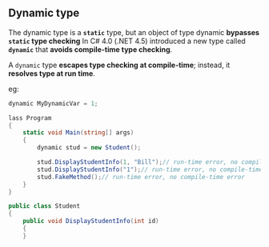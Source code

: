 ## Dynamic type 
The dynamic type is a **`static`** type, but an object of type dynamic **bypasses `static` type checking**
In C# 4.0 (.NET 4.5) introduced a new type called **`dynamic`** that **avoids compile-time type checking**.

A `dynamic` type **escapes type checking at compile-time**; instead, it **resolves type at run time**.

eg:
```cs
dynamic MyDynamicVar = 1;
```

```cs
lass Program
{
    static void Main(string[] args)
    {
        dynamic stud = new Student();

        stud.DisplayStudentInfo(1, "Bill");// run-time error, no compile-time error
        stud.DisplayStudentInfo("1");// run-time error, no compile-time error
        stud.FakeMethod();// run-time error, no compile-time error
    }
}

public class Student
{
    public void DisplayStudentInfo(int id)
    {
    }
  ```
